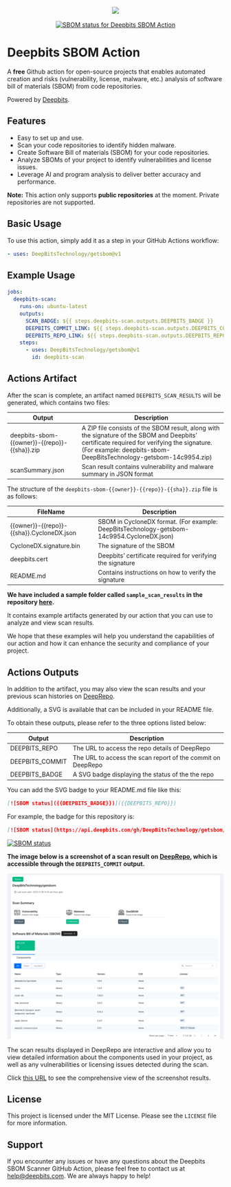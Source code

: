 <p align="center">
  <img src="https://cf-templates-199e8r5wvc06r-us-west-2.s3.us-west-2.amazonaws.com/deepbits-logo/logo@500w.png">
</p>

<p align="center">
  <a href="https://tools.deepbits.com/github/DeepBitsTechnology/getsbom"><img alt="SBOM status for Deepbits SBOM Action" src="https://api.deepbits.com/gh/DeepBitsTechnology/getsbom/badge"></a>
</p>

# Deepbits SBOM Action

A **free** Github action for open-source projects that enables automated creation and risks (vulnerability, license, malware, etc.) analysis of software bill of materials (SBOM) from code repositories.

Powered by [Deepbits](https://www.deepbits.com/).

## Features

- Easy to set up and use.
- Scan your code repositories to identify hidden malware.
- Create Software Bill of materials (SBOM) for your code repositories.
- Analyze SBOMs of your project to identify vulnerabilities and license issues.
- Leverage AI and program analysis to deliver better accuracy and performance.

**Note:** This action only supports **public repositories** at the moment. Private repositories are not supported.

## Basic Usage

To use this action, simply add it as a step in your GitHub Actions workflow:

```yaml
- uses: DeepBitsTechnology/getsbom@v1
```

## Example Usage

```yaml
jobs:
  deepbits-scan:
    runs-on: ubuntu-latest
    outputs:
      SCAN_BADGE: ${{ steps.deepbits-scan.outputs.DEEPBITS_BADGE }}
      DEEPBITS_COMMIT_LINK: ${{ steps.deepbits-scan.outputs.DEEPBITS_COMMIT }}
      DEEPBITS_REPO_LINK: ${{ steps.deepbits-scan.outputs.DEEPBITS_REPO }}
    steps:
      - uses: DeepBitsTechnology/getsbom@v1
        id: deepbits-scan
```

## Actions Artifact

After the scan is complete, an artifact named `DEEPBITS_SCAN_RESULTS` will be generated, which contains two files:

| Output                                       | Description                                                                                                                                                                                                      |
| -------------------------------------------- | ---------------------------------------------------------------------------------------------------------------------------------------------------------------------------------------------------------------- |
| deepbits-sbom-{{owner}}-{{repo}}-{{sha}}.zip | A ZIP file consists of the SBOM result, along with the signature of the SBOM and Deepbits’ certificate required for verifying the signature. (For example: deepbits-sbom-DeepBitsTechnology-getsbom-14c9954.zip) |
| scanSummary.json                             | Scan result contains vulnerability and malware summary in JSON format                                                                                                                                            |

The structure of the `deepbits-sbom-{{owner}}-{{repo}}-{{sha}}.zip` file is as follows:

| FileName                                  | Description                                                                                |
| ----------------------------------------- | ------------------------------------------------------------------------------------------ |
| {{owner}}-{{repo}}-{{sha}}.CycloneDX.json | SBOM in CycloneDX format. (For example: DeepBitsTechnology-getsbom-14c9954.CycloneDX.json) |
| CycloneDX.signature.bin                   | The signature of the SBOM                                                                  |
| deepbits.cert                             | Deepbits’ certificate required for verifying the signature                                 |
| README.md                                 | Contains instructions on how to verify the signature                                       |

**We have included a sample folder called `sample_scan_results` in the repository [here](./samples/DEEPBITS_SCAN_RESULTS/).**

It contains example artifacts generated by our action that you can use to analyze and view scan results.

We hope that these examples will help you understand the capabilities of our action and how it can enhance the security and compliance of your project.

## Actions Outputs

In addition to the artifact, you may also view the scan results and your previous scan histories on [DeepRepo](https://tools.deepbits.com/github).

Additionally, a SVG is available that can be included in your README file.

To obtain these outputs, please refer to the three options listed below:

| Output          | Description                                                 |
| --------------- | ----------------------------------------------------------- |
| DEEPBITS_REPO   | The URL to access the repo details of DeepRepo              |
| DEEPBITS_COMMIT | The URL to access the scan report of the commit on DeepRepo |
| DEEPBITS_BADGE  | A SVG badge displaying the status of the the repo           |

You can add the SVG badge to your README.md file like this:

```markdown
[![SBOM status]({{DEEPBITS_BADGE}})]({{DEEPBITS_REPO}})
```

For example, the badge for this repository is:

```markdown
[![SBOM status](https://api.deepbits.com/gh/DeepBitsTechnology/getsbom/badge)](https://tools.deepbits.com/github/DeepBitsTechnology/getsbom)
```

[![SBOM status](https://api.deepbits.com/gh/DeepBitsTechnology/getsbom/badge)](https://tools.deepbits.com/github/DeepBitsTechnology/getsbom)

**The image below is a screenshot of a scan result on [DeepRepo](https://tools.deepbits.com/github), which is accessible through the `DEEPBITS_COMMIT` output.**

![Scan result on DeepRepo](./samples/deeprepo_scan_screenshots.png)

The scan results displayed in DeepRepo are interactive and allow you to view detailed information about the components used in your project, as well as any vulnerabilities or licensing issues detected during the scan.

Click [this URL](https://tools.deepbits.com/github/DeepBitsTechnology/getsbom/d29263777ef33157254ff4207ca00cedf0d537e1) to see the comprehensive view of the screenshot results.

## License

This project is licensed under the MIT License. Please see the `LICENSE` file for more information.

## Support

If you encounter any issues or have any questions about the Deepbits SBOM Scanner GitHub Action, please feel free to contact us at [help@deepbits.com](mailto:help@deepbits.com). We are always happy to help!
